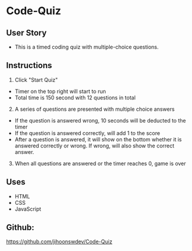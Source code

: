 # Code-Quiz

## User Story 
* This is a timed coding quiz with multiple-choice questions.

## Instructions
1. Click "Start Quiz"
* Timer on the top right will start to run
* Total time is 150 second with 12 questions in total

2. A series of questions are presented with multiple choice answers
* If the question is answered wrong, 10 seconds will be deducted to the timer
* If the question is answered correctly, will add 1 to the score
* After a question is answered, it will show on the bottom whether it is answered correctly or wrong. If wrong, will also show the correct answer.

3. When all questions are answered or the timer reaches 0, game is over

## Uses
* HTML
* CSS 
* JavaScript

## Github:
https://github.com/jihoonswdev/Code-Quiz



